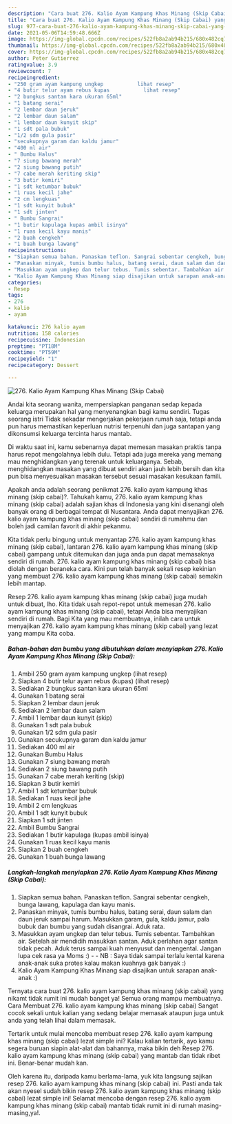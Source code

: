 ```yaml
---
description: "Cara buat 276. Kalio Ayam Kampung Khas Minang (Skip Cabai) yang enak Untuk Jualan"
title: "Cara buat 276. Kalio Ayam Kampung Khas Minang (Skip Cabai) yang enak Untuk Jualan"
slug: 977-cara-buat-276-kalio-ayam-kampung-khas-minang-skip-cabai-yang-enak-untuk-jualan
date: 2021-05-06T14:59:48.666Z
image: https://img-global.cpcdn.com/recipes/522fb8a2ab94b215/680x482cq70/276-kalio-ayam-kampung-khas-minang-skip-cabai-foto-resep-utama.jpg
thumbnail: https://img-global.cpcdn.com/recipes/522fb8a2ab94b215/680x482cq70/276-kalio-ayam-kampung-khas-minang-skip-cabai-foto-resep-utama.jpg
cover: https://img-global.cpcdn.com/recipes/522fb8a2ab94b215/680x482cq70/276-kalio-ayam-kampung-khas-minang-skip-cabai-foto-resep-utama.jpg
author: Peter Gutierrez
ratingvalue: 3.9
reviewcount: 7
recipeingredient:
- "250 gram ayam kampung ungkep           lihat resep"
- "4 butir telur ayam rebus kupas           lihat resep"
- "2 bungkus santan kara ukuran 65ml"
- "1 batang serai"
- "2 lembar daun jeruk"
- "2 lembar daun salam"
- "1 lembar daun kunyit skip"
- "1 sdt pala bubuk"
- "1/2 sdm gula pasir"
- "secukupnya garam dan kaldu jamur"
- "400 ml air"
- " Bumbu Halus"
- "7 siung bawang merah"
- "2 siung bawang putih"
- "7 cabe merah keriting skip"
- "3 butir kemiri"
- "1 sdt ketumbar bubuk"
- "1 ruas kecil jahe"
- "2 cm lengkuas"
- "1 sdt kunyit bubuk"
- "1 sdt jinten"
- " Bumbu Sangrai"
- "1 butir kapulaga kupas ambil isinya"
- "1 ruas kecil kayu manis"
- "2 buah cengkeh"
- "1 buah bunga lawang"
recipeinstructions:
- "Siapkan semua bahan. Panaskan teflon. Sangrai sebentar cengkeh, bunga lawang, kapulaga dan kayu manis."
- "Panaskan minyak, tumis bumbu halus, batang serai, daun salam dan daun jeruk sampai harum. Masukkan garam, gula, kaldu jamur, pala bubuk dan bumbu yang sudah disangrai. Aduk rata."
- "Masukkan ayam ungkep dan telur tebus. Tumis sebentar. Tambahkan air. Setelah air mendidih masukkan santan. Aduk perlahan agar santan tidak pecah. Aduk terus sampai kuah menyusut dan mengental. Jangan lupa cek rasa ya Moms :)  NB : Saya tidak sampai terlalu kental karena anak-anak suka protes kalau makan kuahnya gak banyak :)"
- "Kalio Ayam Kampung Khas Minang siap disajikan untuk sarapan anak-anak :)"
categories:
- Resep
tags:
- 276
- kalio
- ayam

katakunci: 276 kalio ayam 
nutrition: 158 calories
recipecuisine: Indonesian
preptime: "PT18M"
cooktime: "PT59M"
recipeyield: "1"
recipecategory: Dessert

---
```



![276. Kalio Ayam Kampung Khas Minang (Skip Cabai)](https://img-global.cpcdn.com/recipes/522fb8a2ab94b215/680x482cq70/276-kalio-ayam-kampung-khas-minang-skip-cabai-foto-resep-utama.jpg)

Andai kita seorang wanita, mempersiapkan panganan sedap kepada keluarga merupakan hal yang menyenangkan bagi kamu sendiri. Tugas seorang istri Tidak sekadar mengerjakan pekerjaan rumah saja, tetapi anda pun harus memastikan keperluan nutrisi terpenuhi dan juga santapan yang dikonsumsi keluarga tercinta harus mantab.

Di waktu  saat ini, kamu sebenarnya dapat memesan masakan praktis tanpa harus repot mengolahnya lebih dulu. Tetapi ada juga mereka yang memang mau menghidangkan yang terenak untuk keluarganya. Sebab, menghidangkan masakan yang dibuat sendiri akan jauh lebih bersih dan kita pun bisa menyesuaikan masakan tersebut sesuai masakan kesukaan famili. 



Apakah anda adalah seorang penikmat 276. kalio ayam kampung khas minang (skip cabai)?. Tahukah kamu, 276. kalio ayam kampung khas minang (skip cabai) adalah sajian khas di Indonesia yang kini disenangi oleh banyak orang di berbagai tempat di Nusantara. Anda dapat menyajikan 276. kalio ayam kampung khas minang (skip cabai) sendiri di rumahmu dan boleh jadi camilan favorit di akhir pekanmu.

Kita tidak perlu bingung untuk menyantap 276. kalio ayam kampung khas minang (skip cabai), lantaran 276. kalio ayam kampung khas minang (skip cabai) gampang untuk ditemukan dan juga anda pun dapat memasaknya sendiri di rumah. 276. kalio ayam kampung khas minang (skip cabai) bisa diolah dengan beraneka cara. Kini pun telah banyak sekali resep kekinian yang membuat 276. kalio ayam kampung khas minang (skip cabai) semakin lebih mantap.

Resep 276. kalio ayam kampung khas minang (skip cabai) juga mudah untuk dibuat, lho. Kita tidak usah repot-repot untuk memesan 276. kalio ayam kampung khas minang (skip cabai), tetapi Anda bisa menyajikan sendiri di rumah. Bagi Kita yang mau membuatnya, inilah cara untuk menyajikan 276. kalio ayam kampung khas minang (skip cabai) yang lezat yang mampu Kita coba.

<!--inarticleads1-->

##### Bahan-bahan dan bumbu yang dibutuhkan dalam menyiapkan 276. Kalio Ayam Kampung Khas Minang (Skip Cabai):

1. Ambil 250 gram ayam kampung ungkep           (lihat resep)
1. Siapkan 4 butir telur ayam rebus (kupas)           (lihat resep)
1. Sediakan 2 bungkus santan kara ukuran 65ml
1. Gunakan 1 batang serai
1. Siapkan 2 lembar daun jeruk
1. Sediakan 2 lembar daun salam
1. Ambil 1 lembar daun kunyit (skip)
1. Gunakan 1 sdt pala bubuk
1. Gunakan 1/2 sdm gula pasir
1. Gunakan secukupnya garam dan kaldu jamur
1. Sediakan 400 ml air
1. Gunakan  Bumbu Halus
1. Gunakan 7 siung bawang merah
1. Sediakan 2 siung bawang putih
1. Gunakan 7 cabe merah keriting (skip)
1. Siapkan 3 butir kemiri
1. Ambil 1 sdt ketumbar bubuk
1. Sediakan 1 ruas kecil jahe
1. Ambil 2 cm lengkuas
1. Ambil 1 sdt kunyit bubuk
1. Siapkan 1 sdt jinten
1. Ambil  Bumbu Sangrai
1. Sediakan 1 butir kapulaga (kupas ambil isinya)
1. Gunakan 1 ruas kecil kayu manis
1. Siapkan 2 buah cengkeh
1. Gunakan 1 buah bunga lawang




<!--inarticleads2-->

##### Langkah-langkah menyiapkan 276. Kalio Ayam Kampung Khas Minang (Skip Cabai):

1. Siapkan semua bahan. Panaskan teflon. Sangrai sebentar cengkeh, bunga lawang, kapulaga dan kayu manis.
1. Panaskan minyak, tumis bumbu halus, batang serai, daun salam dan daun jeruk sampai harum. Masukkan garam, gula, kaldu jamur, pala bubuk dan bumbu yang sudah disangrai. Aduk rata.
1. Masukkan ayam ungkep dan telur tebus. Tumis sebentar. Tambahkan air. Setelah air mendidih masukkan santan. Aduk perlahan agar santan tidak pecah. Aduk terus sampai kuah menyusut dan mengental. Jangan lupa cek rasa ya Moms :) -  - NB : Saya tidak sampai terlalu kental karena anak-anak suka protes kalau makan kuahnya gak banyak :)
1. Kalio Ayam Kampung Khas Minang siap disajikan untuk sarapan anak-anak :)




Ternyata cara buat 276. kalio ayam kampung khas minang (skip cabai) yang nikamt tidak rumit ini mudah banget ya! Semua orang mampu membuatnya. Cara Membuat 276. kalio ayam kampung khas minang (skip cabai) Sangat cocok sekali untuk kalian yang sedang belajar memasak ataupun juga untuk anda yang telah lihai dalam memasak.

Tertarik untuk mulai mencoba membuat resep 276. kalio ayam kampung khas minang (skip cabai) lezat simple ini? Kalau kalian tertarik, ayo kamu segera buruan siapin alat-alat dan bahannya, maka bikin deh Resep 276. kalio ayam kampung khas minang (skip cabai) yang mantab dan tidak ribet ini. Benar-benar mudah kan. 

Oleh karena itu, daripada kamu berlama-lama, yuk kita langsung sajikan resep 276. kalio ayam kampung khas minang (skip cabai) ini. Pasti anda tak akan nyesel sudah bikin resep 276. kalio ayam kampung khas minang (skip cabai) lezat simple ini! Selamat mencoba dengan resep 276. kalio ayam kampung khas minang (skip cabai) mantab tidak rumit ini di rumah masing-masing,ya!.

